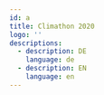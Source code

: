 ```yaml
---
id: a
title: Climathon 2020
logo: ''
descriptions:
  - description: DE
    language: de
  - description: EN
    language: en
---
```


